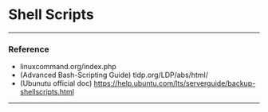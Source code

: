 # Shell Scripts
---
### Reference
* linuxcommand.org/index.php
* (Advanced Bash-Scripting Guide) tldp.org/LDP/abs/html/ 
* (Ubunutu official doc) https://help.ubuntu.com/lts/serverguide/backup-shellscripts.html
---
